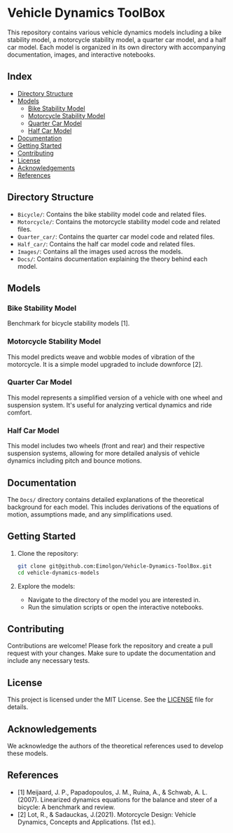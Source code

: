# Vehicle Dynamics ToolBox

This repository contains various vehicle dynamics models including a bike stability model, a motorcycle stability model, a quarter car model, and a half car model. Each model is organized in its own directory with accompanying documentation, images, and interactive notebooks.

## Index

- [Directory Structure](#directory-structure)
- [Models](#models)
  - [Bike Stability Model](#bike-stability-model)
  - [Motorcycle Stability Model](#motorcycle-stability-model)
  - [Quarter Car Model](#quarter-car-model)
  - [Half Car Model](#half-car-model)
- [Documentation](#documentation)
- [Getting Started](#getting-started)
- [Contributing](#contributing)
- [License](#license)
- [Acknowledgements](#acknowledgements)
- [References](#references)

## Directory Structure

- `Bicycle/`: Contains the bike stability model code and related files.
- `Motorcycle/`: Contains the motorcycle stability model code and related files.
- `Quarter_car/`: Contains the quarter car model code and related files.
- `Half_car/`: Contains the half car model code and related files.
- `Images/`: Contains all the images used across the models.
- `Docs/`: Contains documentation explaining the theory behind each model.

## Models

### Bike Stability Model
Benchmark for bicycle stability models [1].

### Motorcycle Stability Model
This model predicts weave and wobble modes of vibration of the motorcycle. It is a simple model upgraded to include downforce [2].

### Quarter Car Model
This model represents a simplified version of a vehicle with one wheel and suspension system. It's useful for analyzing vertical dynamics and ride comfort.

### Half Car Model
This model includes two wheels (front and rear) and their respective suspension systems, allowing for more detailed analysis of vehicle dynamics including pitch and bounce motions.

## Documentation
The `Docs/` directory contains detailed explanations of the theoretical background for each model. This includes derivations of the equations of motion, assumptions made, and any simplifications used.


## Getting Started

1. Clone the repository:
    ```bash
    git clone git@github.com:Eimolgon/Vehicle-Dynamics-ToolBox.git
    cd vehicle-dynamics-models
    ```

2. Explore the models:
    - Navigate to the directory of the model you are interested in.
    - Run the simulation scripts or open the interactive notebooks.

## Contributing

Contributions are welcome! Please fork the repository and create a pull request with your changes. Make sure to update the documentation and include any necessary tests.

## License

This project is licensed under the MIT License. See the [LICENSE](LICENSE) file for details.

## Acknowledgements

We acknowledge the authors of the theoretical references used to develop these models.

## References

- [1] Meijaard, J. P., Papadopoulos, J. M., Ruina, A., & Schwab, A. L. (2007). Linearized dynamics equations for the balance and steer of a bicycle: A benchmark and review.
- [2] Lot, R., & Sadauckas, J.(2021). Motorcycle Design: Vehicle Dynamics, Concepts and Applications. (1st ed.). 

